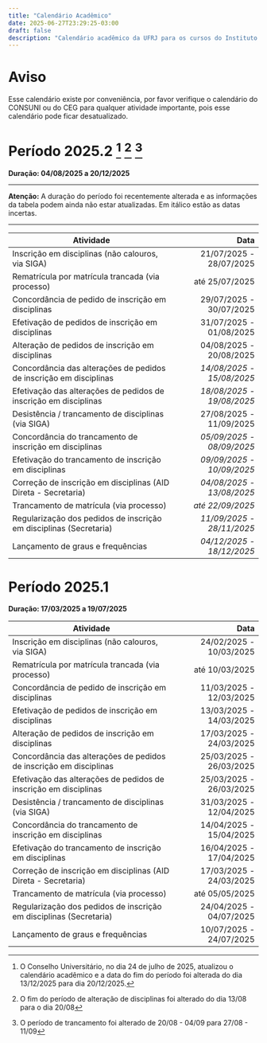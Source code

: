 ```yaml
---
title: "Calendário Acadêmico"
date: 2025-06-27T23:29:25-03:00
draft: false
description: "Calendário acadêmico da UFRJ para os cursos do Instituto de Computação"
---
```


# Aviso

Esse calendário existe por conveniência, por favor verifique o calendário do CONSUNI ou do CEG para qualquer atividade importante, pois esse calendário pode ficar desatualizado.

# Período 2025.2 [^1] [^2] [^3]

[^1]: O Conselho Universitário, no dia 24 de julho de 2025, atualizou o calendário acadêmico e a data do fim do período foi alterada do dia 13/12/2025 para dia 20/12/2025.

[^2]: O fim do período de alteração de disciplinas foi alterado do dia 13/08 para o dia 20/08

[^3]: O período de trancamento foi alterado de 20/08 - 04/09 para 27/08 - 11/09

**Duração: 04/08/2025 a 20/12/2025**

---

**Atenção:** A duração do período foi recentemente alterada e as informações da tabela podem ainda não estar atualizadas. Em itálico estão as datas incertas.

---

| Atividade | Data |
| --- | --: |
| Inscrição em disciplinas (não calouros, via SIGA) | 21/07/2025 - 28/07/2025 |
| Rematrícula por matrícula trancada (via processo) | até 25/07/2025 |
| Concordância de pedido de inscrição em disciplinas | 29/07/2025 - 30/07/2025 |
| Efetivação de pedidos de inscrição em disciplinas | 31/07/2025 - 01/08/2025 |
| Alteração de pedidos de inscrição em disciplinas | 04/08/2025 - 20/08/2025 |
| Concordância das alterações de pedidos de inscrição em disciplinas | _14/08/2025 - 15/08/2025_ |
| Efetivação das alterações de pedidos de inscrição em disciplinas | _18/08/2025 - 19/08/2025_ |
| Desistência / trancamento de disciplinas (via SIGA) | 27/08/2025 - 11/09/2025 |
| Concordância do trancamento de inscrição em disciplinas | _05/09/2025 - 08/09/2025_ |
| Efetivação do trancamento de inscrição em disciplinas | _09/09/2025 - 10/09/2025_ |
| Correção de inscrição em disciplinas (AID Direta - Secretaria) | _04/08/2025 - 13/08/2025_ |
| Trancamento de matrícula (via processo) | _até 22/09/2025_ |
| Regularização dos pedidos de inscrição em disciplinas (Secretaria) | _11/09/2025 - 28/11/2025_ |
| Lançamento de graus e frequências | _04/12/2025 - 18/12/2025_ |

# Período 2025.1

**Duração: 17/03/2025 a 19/07/2025**

| Atividade | Data |
| --- | --: |
| Inscrição em disciplinas (não calouros, via SIGA) | 24/02/2025 - 10/03/2025 |
| Rematrícula por matrícula trancada (via processo) | até 10/03/2025 |
| Concordância de pedido de inscrição em disciplinas | 11/03/2025 - 12/03/2025 |
| Efetivação de pedidos de inscrição em disciplinas | 13/03/2025 - 14/03/2025 |
| Alteração de pedidos de inscrição em disciplinas | 17/03/2025 - 24/03/2025 |
| Concordância das alterações de pedidos de inscrição em disciplinas | 25/03/2025 - 26/03/2025 |
| Efetivação das alterações de pedidos de inscrição em disciplinas | 25/03/2025 - 26/03/2025 |
| Desistência / trancamento de disciplinas (via SIGA) | 31/03/2025 - 12/04/2025 |
| Concordância do trancamento de inscrição em disciplinas | 14/04/2025 - 15/04/2025 |
| Efetivação do trancamento de inscrição em disciplinas | 16/04/2025 - 17/04/2025 |
| Correção de inscrição em disciplinas (AID Direta - Secretaria) | 17/03/2025 - 24/03/2025 |
| Trancamento de matrícula (via processo) | até 05/05/2025 |
| Regularização dos pedidos de inscrição em disciplinas (Secretaria) | 24/04/2025 - 04/07/2025 |
| Lançamento de graus e frequências | 10/07/2025 - 24/07/2025 |

